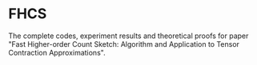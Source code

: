 # FHCS
The complete codes, experiment results and theoretical proofs for paper "Fast Higher-order Count Sketch: Algorithm and Application to Tensor Contraction Approximations".
